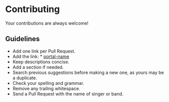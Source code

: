 # Contributing

Your contributions are always welcome!

## Guidelines

- Add one link per Pull Request.
- Add the link: * [portal-name](https://example.com/)
- Keep descriptions concise.
- Add a section if needed.
- Search previous suggestions before making a new one, as yours may be a duplicate.
- Check your spelling and grammar.
- Remove any trailing whitespace.
- Send a Pull Request with the name of singer or band.